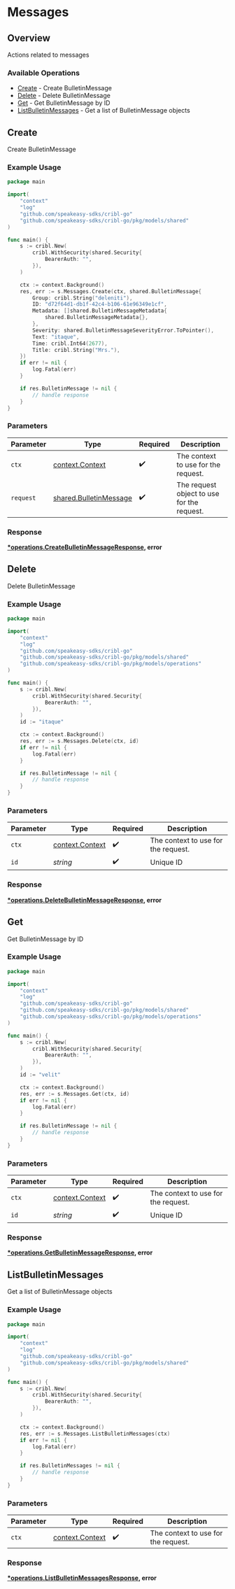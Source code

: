 # Messages

## Overview

Actions related to messages

### Available Operations

* [Create](#create) - Create BulletinMessage
* [Delete](#delete) - Delete BulletinMessage
* [Get](#get) - Get BulletinMessage by ID
* [ListBulletinMessages](#listbulletinmessages) - Get a list of BulletinMessage objects

## Create

Create BulletinMessage

### Example Usage

```go
package main

import(
	"context"
	"log"
	"github.com/speakeasy-sdks/cribl-go"
	"github.com/speakeasy-sdks/cribl-go/pkg/models/shared"
)

func main() {
    s := cribl.New(
        cribl.WithSecurity(shared.Security{
            BearerAuth: "",
        }),
    )

    ctx := context.Background()
    res, err := s.Messages.Create(ctx, shared.BulletinMessage{
        Group: cribl.String("deleniti"),
        ID: "d72f64d1-db1f-42c4-b106-61e96349e1cf",
        Metadata: []shared.BulletinMessageMetadata{
            shared.BulletinMessageMetadata{},
        },
        Severity: shared.BulletinMessageSeverityError.ToPointer(),
        Text: "itaque",
        Time: cribl.Int64(2677),
        Title: cribl.String("Mrs."),
    })
    if err != nil {
        log.Fatal(err)
    }

    if res.BulletinMessage != nil {
        // handle response
    }
}
```

### Parameters

| Parameter                                                        | Type                                                             | Required                                                         | Description                                                      |
| ---------------------------------------------------------------- | ---------------------------------------------------------------- | ---------------------------------------------------------------- | ---------------------------------------------------------------- |
| `ctx`                                                            | [context.Context](https://pkg.go.dev/context#Context)            | :heavy_check_mark:                                               | The context to use for the request.                              |
| `request`                                                        | [shared.BulletinMessage](../../models/shared/bulletinmessage.md) | :heavy_check_mark:                                               | The request object to use for the request.                       |


### Response

**[*operations.CreateBulletinMessageResponse](../../models/operations/createbulletinmessageresponse.md), error**


## Delete

Delete BulletinMessage

### Example Usage

```go
package main

import(
	"context"
	"log"
	"github.com/speakeasy-sdks/cribl-go"
	"github.com/speakeasy-sdks/cribl-go/pkg/models/shared"
	"github.com/speakeasy-sdks/cribl-go/pkg/models/operations"
)

func main() {
    s := cribl.New(
        cribl.WithSecurity(shared.Security{
            BearerAuth: "",
        }),
    )
    id := "itaque"

    ctx := context.Background()
    res, err := s.Messages.Delete(ctx, id)
    if err != nil {
        log.Fatal(err)
    }

    if res.BulletinMessage != nil {
        // handle response
    }
}
```

### Parameters

| Parameter                                             | Type                                                  | Required                                              | Description                                           |
| ----------------------------------------------------- | ----------------------------------------------------- | ----------------------------------------------------- | ----------------------------------------------------- |
| `ctx`                                                 | [context.Context](https://pkg.go.dev/context#Context) | :heavy_check_mark:                                    | The context to use for the request.                   |
| `id`                                                  | *string*                                              | :heavy_check_mark:                                    | Unique ID                                             |


### Response

**[*operations.DeleteBulletinMessageResponse](../../models/operations/deletebulletinmessageresponse.md), error**


## Get

Get BulletinMessage by ID

### Example Usage

```go
package main

import(
	"context"
	"log"
	"github.com/speakeasy-sdks/cribl-go"
	"github.com/speakeasy-sdks/cribl-go/pkg/models/shared"
	"github.com/speakeasy-sdks/cribl-go/pkg/models/operations"
)

func main() {
    s := cribl.New(
        cribl.WithSecurity(shared.Security{
            BearerAuth: "",
        }),
    )
    id := "velit"

    ctx := context.Background()
    res, err := s.Messages.Get(ctx, id)
    if err != nil {
        log.Fatal(err)
    }

    if res.BulletinMessage != nil {
        // handle response
    }
}
```

### Parameters

| Parameter                                             | Type                                                  | Required                                              | Description                                           |
| ----------------------------------------------------- | ----------------------------------------------------- | ----------------------------------------------------- | ----------------------------------------------------- |
| `ctx`                                                 | [context.Context](https://pkg.go.dev/context#Context) | :heavy_check_mark:                                    | The context to use for the request.                   |
| `id`                                                  | *string*                                              | :heavy_check_mark:                                    | Unique ID                                             |


### Response

**[*operations.GetBulletinMessageResponse](../../models/operations/getbulletinmessageresponse.md), error**


## ListBulletinMessages

Get a list of BulletinMessage objects

### Example Usage

```go
package main

import(
	"context"
	"log"
	"github.com/speakeasy-sdks/cribl-go"
	"github.com/speakeasy-sdks/cribl-go/pkg/models/shared"
)

func main() {
    s := cribl.New(
        cribl.WithSecurity(shared.Security{
            BearerAuth: "",
        }),
    )

    ctx := context.Background()
    res, err := s.Messages.ListBulletinMessages(ctx)
    if err != nil {
        log.Fatal(err)
    }

    if res.BulletinMessages != nil {
        // handle response
    }
}
```

### Parameters

| Parameter                                             | Type                                                  | Required                                              | Description                                           |
| ----------------------------------------------------- | ----------------------------------------------------- | ----------------------------------------------------- | ----------------------------------------------------- |
| `ctx`                                                 | [context.Context](https://pkg.go.dev/context#Context) | :heavy_check_mark:                                    | The context to use for the request.                   |


### Response

**[*operations.ListBulletinMessagesResponse](../../models/operations/listbulletinmessagesresponse.md), error**

